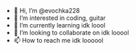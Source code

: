 - 👋 Hi, I’m @evochka228
- 👀 I’m interested in coding, guitar
- 🌱 I’m currently learning idk loool
- 💞️ I’m looking to collaborate on idk looool
- 📫 How to reach me idk loooool

<!---
evochka228/evochka228 is a ✨ special ✨ repository because its `README.md` (this file) appears on your GitHub profile.
You can click the Preview link to take a look at your changes.
--->
